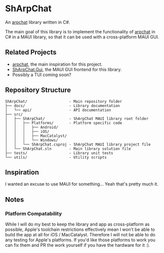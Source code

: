 # ShArpChat
An [arpchat](https://github.com/kognise/arpchat) library written in C#.

The main goal of this library is to implement the functionality of [arpchat](https://github.com/kognise/arpchat) in C# in a MAUI library, so that it can be used with a cross-platform MAUI GUI.

## Related Projects
- [arpchat](https://github.com/kognise/arpchat), the main inspiration for this project.
- [ShArpChat.Gui](https://github.com/NathanielJS1541/ShArpChat.Gui), the MAUI GUI frontend for this library.
- Possibly a TUI coming soon?

## Repository Structure
```
ShArpChat/                   - Main repository folder
├── docs/                    - Library documentation
│   └── api/                 - API documentation
├── src/
│   ├── ShArpChat/           - ShArpChat MAUI library root folder
│   │   ├── Platforms/       - Platform specific code
│   │   │   ├── Android/
│   │   │   ├── iOS/
│   │   │   ├── MacCatalyst/
│   │   │   └── Windows/
│   │   └── ShArpChat.csproj - ShArpChat MAUI library project file
│   └── ShArpChat.sln        - Main library solution file
├── tests/                   - Library unit tests
└── utils/                   - Utility scripts
```

## Inspiration
I wanted an excuse to use MAUI for something... Yeah that's pretty much it.

## Notes
### Platform Compatability
While I will do my best to keep the library and app as cross-platform as possible, Apple's toolchain restrictions effectively mean I won't be able to build the app at all for iOS / MacCatalyst. Therefore I will not be able to do any testing for Apple's platforms. If you'd like those platforms to work you can fix them and PR the work yourself if you have the hardware for it :).
